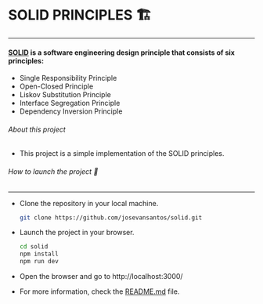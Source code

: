 # SOLID PRINCIPLES 🏗
 ---

#### [SOLID](https://en.wikipedia.org/wiki/SOLID) is a software engineering design principle that consists of six principles:

* Single Responsibility Principle
* Open-Closed Principle
* Liskov Substitution Principle
* Interface Segregation Principle
* Dependency Inversion Principle

###### About this project

 - This project is a simple implementation of the SOLID principles. 

###### How to launch the project 🚀
---
 * Clone the repository in your local machine.
    ```bash
    git clone https://github.com/josevansantos/solid.git
    ```

* Launch the project in your browser.
    ```bash
    cd solid
    npm install
    npm run dev
    ```

* Open the browser and go to http://localhost:3000/

* For more information, check the [README.md](README.md) file.


